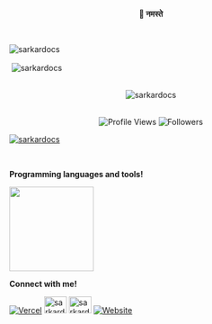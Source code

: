 <p align="center">
  <strong>👋 नमस्ते</strong>
</p>


<br>
<p><img align="center" src="https://github-readme-streak-stats.herokuapp.com/?user=sarkardocs&" alt="sarkardocs" /></p>

<p>&nbsp;<img align="center" src="https://github-readme-stats.vercel.app/api?username=sarkardocs&show_icons=true&locale=en" alt="sarkardocs" /></p>
<br>
<div style="text-align: center;">
  <img src="https://github-readme-stats.vercel.app/api/top-langs?username=sarkardocs&show_icons=true&locale=en&layout=compact" alt="sarkardocs" />
</div>

<br>

<div align="center">
  
![Profile Views](https://komarev.com/ghpvc/?username=sarkardocs&color=blueviolet)
![Followers](https://img.shields.io/github/followers/sarkardocs?style=social)

<p align="left"> <a href="https://github.com/ryo-ma/github-profile-trophy"><img src="https://github-profile-trophy.vercel.app/?username=sarkardocs" alt="sarkardocs" /></a> </p>

</div>

<br>

<p>
  <strong>Programming languages and tools!</strong>
</p>

<a href="https://skillicons.dev" style="display: inline-block;">
  <img src="https://skillicons.dev/icons?i=js,html,css,figma,java,linux,react,nextjs,ts,nodejs,express,python" style="width: 150px; height: 150px;">
</a>

<strong>Connect with me!</strong>

<p align="left">
    <a href="https://sarkardocs.vercel.app" target="_blank"><img src="https://img.shields.io/badge/Vercel-000000?style=for-the-badge&logo=vercel&logoColor=white" alt="Vercel" /></a>
  <a href="https://fb.com/sarkardocs" target="_blank"><img src="https://raw.githubusercontent.com/rahuldkjain/github-profile-readme-generator/master/src/images/icons/Social/facebook.svg" alt="sarkardocs" height="30" width="40" /></a>
  <a href="https://instagram.com/sarkardocs" target="_blank"><img src="https://raw.githubusercontent.com/rahuldkjain/github-profile-readme-generator/master/src/images/icons/Social/instagram.svg" alt="sarkardocs" height="30" width="40" /></a>
    <a href="https://subashbaniya.info.np" target="_blank"><img src="https://img.shields.io/badge/Website-000000?style=for-the-badge&logo=google-chrome&logoColor=white" alt="Website" /></a>
</p>
